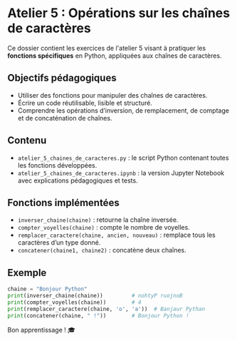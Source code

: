 
# Atelier 5 : Opérations sur les chaînes de caractères

Ce dossier contient les exercices de l'atelier 5 visant à pratiquer les **fonctions spécifiques** en Python, appliquées aux chaînes de caractères.

## Objectifs pédagogiques

- Utiliser des fonctions pour manipuler des chaînes de caractères.
- Écrire un code réutilisable, lisible et structuré.
- Comprendre les opérations d’inversion, de remplacement, de comptage et de concaténation de chaînes.

## Contenu

- `atelier_5_chaines_de_caracteres.py` : le script Python contenant toutes les fonctions développées.
- `atelier_5_chaines_de_caracteres.ipynb` : la version Jupyter Notebook avec explications pédagogiques et tests.

## Fonctions implémentées

- `inverser_chaine(chaine)` : retourne la chaîne inversée.
- `compter_voyelles(chaine)` : compte le nombre de voyelles.
- `remplacer_caractere(chaine, ancien, nouveau)` : remplace tous les caractères d’un type donné.
- `concatener(chaine1, chaine2)` : concatène deux chaînes.

## Exemple

```python
chaine = "Bonjour Python"
print(inverser_chaine(chaine))         # nohtyP ruojnoB
print(compter_voyelles(chaine))        # 4
print(remplacer_caractere(chaine, 'o', 'a'))  # Banjaur Pythan
print(concatener(chaine, " !"))        # Bonjour Python !
```

Bon apprentissage ! 🎓
